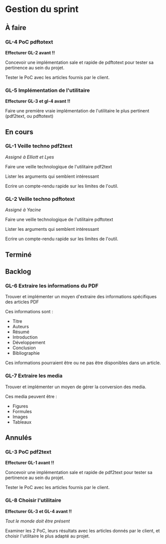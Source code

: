 # Gestion du sprint

## À faire

### GL-4 PoC pdftotext

**Effecturer GL-2 avant !!**

Concevoir une implémentation sale et rapide de pdftotext pour tester sa pertinence au sein du projet.

Tester le PoC avec les articles fournis par le client.

### GL-5 Implémentation de l'utilitaire

**Effecturer GL-3 et gl-4 avant !!**

Faire une première vraie implémentation de l'utilitaire le plus pertinent (pdf2text, ou pdftotext)

## En cours

### GL-1 Veille techno pdf2text

*Assigné à Elliott et Lyes*

Faire une veille technologique de l'utilitaire pdf2text

Lister les arguments qui semblent intéressant

Ecrire un compte-rendu rapide sur les limites de l'outil.

### GL-2 Veille techno pdftotext

*Assigné à Yacine*

Faire une veille technologique de l'utilitaire pdftotext

Lister les arguments qui semblent intéressant

Ecrire un compte-rendu rapide sur les limites de l'outil.

## Terminé


## Backlog

### GL-6 Extraire les informations du PDF

Trouver et implémenter un moyen d'extraire des informations spécifiques des articles PDF

Ces informations sont :

- Titre
- Auteurs
- Résumé
- Introduction
- Développement
- Conclusion
- Bibliographie

Ces informations pourraient être ou ne pas être disponibles dans un article.

### GL-7 Extraire les media

Trouver et implémenter un moyen de gérer la conversion des media.

Ces media peuvent être :

- Figures
- Formules
- Images
- Tableaux

## Annulés

### GL-3 PoC pdf2text

**Effecturer GL-1 avant !!**

Concevoir une implémentation sale et rapide de pdf2text pour tester sa pertinence au sein du projet.

Tester le PoC avec les articles fournis par le client.

### GL-8 Choisir l'utilitaire

**Effecturer GL-3 et GL-4 avant !!**

*Tout le monde doit être présent*

Examiner les 2 PoC, leurs résultats avec les articles donnés par le client, et choisir l'utilitaire le plus adapté au projet.